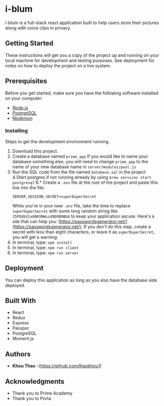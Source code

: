 
# i-blum
i-blum is a full-stack react application built to help users store their pictures along with voice clips in privacy.

## Getting Started

These instructions will get you a copy of the project up and running on your local machine for development and testing purposes. See deployment for notes on how to deploy the project on a live system.

## Prerequisites

Before you get started, make sure you have the following software installed on your computer:

- [Node.js](https://nodejs.org/en/)
- [PostrgeSQL](https://www.postgresql.org/)
- [Nodemon](https://nodemon.io/)

### Installing

Steps to get the development environment running.

1. Download this project.
2. Create a database named `prime_app` If you would like to name your database something else, you will need to change `prime_app` to the name of your new database name in `server/modules/pool.js`
3. Run the SQL code from the file named `database.sql` in the project
4.Start postgres if not running already by using `brew services start postgresql`
6.* Create a `.env` file at the root of the project and paste this line into the file:
    ```
    SERVER_SESSION_SECRET=superDuperSecret
    ```
    While you're in your new `.env` file, take the time to replace `superDuperSecret` with some long random string like `25POUbVtx6RKVNWszd9ERB9Bb6` to keep your application secure. Here's a site that can help you: [https://passwordsgenerator.net/](https://passwordsgenerator.net/). If you don't do this step, create a secret with less than eight characters, or leave it as `superDuperSecret`, you will get a warning.
7. In terminal, type: `npm install`
8. In terminal, type: `npm run client`
9. In terminal, type: `npm run server`

## Deployment

You can deploy this application as long as you also have the database side deployed.

## Built With

- React
- Redux
- Express
- Passpor
- PostgreSQL
- Moment.js


## Authors

* **Khou Thao** -(https://github.com/thaokhou1)



## Acknowledgments

* Thank you to Prime Academy
* Thank you to Porta

